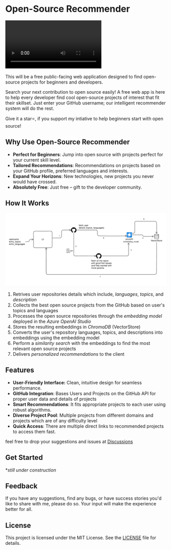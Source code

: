 # Open-Source Recommender

<video controls src="https://raw.githubusercontent.com/Hk669/Open-Source-Recommender/main/public/demo.mp4" title="Demo"></video>

This will be a free public-facing web application designed to find open-source projects for beginners and developers.

Search your next contribution to open source easily! A free web app is here to help every developer find cool open-source projects of interest that fit their skillset. Just enter your GitHub username; our intelligent recommender system will do the rest. 

Give it a star⭐, if you support my intiative to help beginners start with open source!

## Why Use Open-Source Recommender

- **Perfect for Beginners**: Jump into open source with projects perfect for your current skill level.
- **Tailored Recommendations**: Recommendations on projects based on your GitHub profile, preferred languages and interests.
- **Expand Your Horizons**: New technologies, new projects you never would have crossed.
- **Absolutely Free**: Just free – gift to the developer community.

## How It Works

![architecture](/public/architecture.png)

1. Retrives user repositories details which include, _languages_, _topics_, and _description_
2. Collects the best open source projects from the GitHub based on user's topics and languages
3. Processes the open source repositories through the _embedding model_ deployed in the _Azure OpenAI Studio_
4. Stores the resulting embeddings in _ChromaDB_ (VectorStore)
5. Converts the user's repository languages, topics, and descriptions into embeddings using the embedding model
6. Perform a _similarity search_ with the embeddings to find the most relevant open source projects
7. Delivers _personalized recommendations_ to the client


## Features

- **User-Friendly Interface:** Clean, intuitive design for seamless performance.
- **GitHub Integration**: Bases Users and Projects on the GitHub API for proper user data and details of projects
- **Smart Recommendations**: It fits appropriate projects to each user using robust algorithms.
- **Diverse Project Pool**: Multiple projects from different domains and projects which are of any difficulty level
- **Quick Access**: There are multiple direct links to recommended projects to access them fast.

feel free to drop your suggestions and issues at [Discussions](https://github.com/Hk669/Open-Source-Recommender/discussions/12)

## Get Started

**still under construction*

## Feedback

If you have any suggestions, find any bugs, or have success stories you'd like to share with me, please do so. Your input will make the experience better for all.

## License

This project is licensed under the MIT License. See the [LICENSE](LICENSE) file for details.
